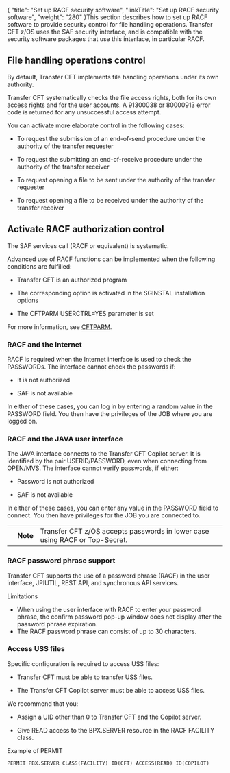 {
    "title": "Set up RACF security software",
    "linkTitle": "Set up RACF security software",
    "weight": "280"
}This section describes how to set up RACF software to provide security control for file handling operations. Transfer CFT z/OS uses the SAF security interface, and is compatible with the security software packages that use this interface, in particular RACF.

## File handling operations control

By default, Transfer CFT implements file handling operations under its own authority.

Transfer CFT systematically checks the file access rights, both for its own access rights and for the user accounts. A 91300038 or 80000913 error code is returned for any unsuccessful access attempt.

You can activate more elaborate control in the following cases:

-   To request the submission of an end-of-send procedure under the authority of the transfer requester

<!-- -->

-   To request the submitting an end-of-receive procedure under the authority of the transfer receiver

<!-- -->

-   To request opening a file to be sent under the authority of the transfer requester

<!-- -->

-   To request opening a file to be received under the authority of the transfer receiver

## Activate RACF authorization control

The SAF services call (RACF or equivalent) is systematic.

Advanced use of RACF functions can be implemented when the following conditions are fulfilled:

-   Transfer CFT is an authorized program

<!-- -->

-   The corresponding option is activated in the SGINSTAL installation options

<!-- -->

-   The CFTPARM USERCTRL=YES parameter is set

For more information, see [CFTPARM](../../../../../c_intro_userinterfaces/web_copilot_ui/conf_intro/cftparm).

### RACF and the Internet

RACF is required when the Internet interface is used to check the PASSWORDs. The interface cannot check the passwords if:

-   It is not authorized

<!-- -->

-   SAF is not available

In either of these cases, you can log in by entering <span class="span_2">a random value</span> in the PASSWORD field. You then have the privileges of the JOB where you are logged on.

### RACF and the JAVA user interface

The JAVA interface connects to the Transfer CFT Copilot server. It is identified by the pair USERID/PASSWORD, even when connecting from OPEN/MVS. The interface cannot verify passwords, if either:

-   Password is not authorized

<!-- -->

-   SAF is not available

In either of these cases, you can enter any value in the PASSWORD field to connect. You then have privileges for the JOB you are connected to.

<table>
   <tbody>
      <tr>
         <td>         </td>
         <td><span><strong>Note</strong></span>         </td>
         <td><span class="mc-variable axway_variables.Component_Short_Name variable">Transfer CFT</span> z/OS accepts passwords in lower case using RACF or Top-Secret.         </td>
      </tr>
   </tbody>
</table>

<span id="RACF pas"></span>

### RACF password phrase support

<span class="mc-variable axway_variables.Component_Long_Name variable">Transfer CFT</span> supports the use of a password phrase (RACF) in the user interface, JPIUTIL, REST API, and synchronous API services.

<span class="bold_in_para">Limitations</span>

-   When using the user interface with RACF to enter your password phrase, the confirm password pop-up window does not display after the password phrase expiration.
-   The RACF password phrase can consist of up to 30 characters.

### Access USS files

Specific configuration is required to access USS files:

-   Transfer CFT must be able to transfer USS files.

<!-- -->

-   The Transfer CFT Copilot server must be able to access USS files.

We recommend that you:

-   Assign a UID other than 0 to Transfer CFT and the Copilot server.

<!-- -->

-   Give READ access to the BPX.SERVER resource in the RACF FACILITY class.

Example of PERMIT


    PERMIT PBX.SERVER CLASS(FACILITY) ID(CFT) ACCESS(READ) ID(COPILOT)
